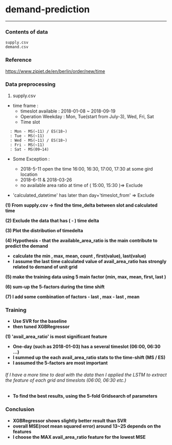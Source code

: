 # demand-prediction

------------------------------

### Contents of data

```
supply.csv
demand.csv
```

### Reference
https://www.zipjet.de/en/berlin/order/new/time


### Data preprocessing

1) supply.csv
- time frame :
  - timeslot available : 2018-01-08 ~ 2018-09-19
  - Operation Weekday : Mon, Tue(start from July-3), Wed, Fri, Sat
  - Time slot
```
  : Mon - MS(~11) / ES(18~)   
  : Tue - MS(~11)
  : Wed - MS(~11) / ES(18~)
  : Fri - MS(~11)
  : Sat - MS(09~14)

```
  - Some Exception :
    - 2018-5-11 open the time 16:00, 16:30, 17:00, 17:30 at some gird location
    - 2018-6-11 & 2018-03-26
    - no available area ratio at time of ( 15:00, 15:30 )=> Exclude

  - 'calculated_datetime' has later than day+'timeslot_from' => Exclude

<b>(1) From supply.csv -> find the time_delta between slot and calculated time

<b>(2) Exclude the data that has ( - ) time delta

<b>(3) Plot the distribution of timedelta

<b>(4) Hypothesis - that the available_area_ratio is the main contribute to predict the demand
  - calculate the min , max, mean, count , first(value), last(value)
  - I assume the last time calculated value of avail_area_ratio has strongly related to demand of unit grid

<b> (5) make the training data using 5 main factor (min, max, mean, first, last )

<b> (6) sum-up the 5-factors during the time shift

<b> (7) I add some combination of factors
    - last , max
    - last , mean

### Training
  - Use SVR for the baseline
  - then tuned XGBRegressor

  (1) 'avail_area_ratio' is most significant feature
  - One-day (such as 2018-01-03) has a several timeslot (06:00, 06:30 ...)
  - I summed up the each avail_area_ratio stats to the time-shift (MS / ES)
  - I assumed the 5-factors are most important

###### If I have a more time to deal with the data then I applied the LSTM to extract the feature of each grid and timeslots (06:00, 06:30 etc.)

  - To find the best results, using the 5-fold Gridsearch of parameters

### Conclusion
  - XGBRegressor shows slightly better result than SVR
  - overall MSE(root mean squared error) around 13~25 depends on the features
  - I choose the **MAX** avail_area_ratio feature for the lowest MSE
